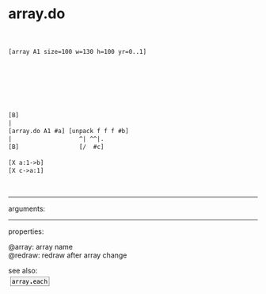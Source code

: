 # array.do

```


[array A1 size=100 w=130 h=100 yr=0..1]







[B]
|
[array.do A1 #a] [unpack f f f #b]
|                   ^| ^^|.
[B]                 [/  #c]

[X a:1->b]
[X c->a:1]

            
```
---
arguments:


---
properties:

@array: array name<br>
@redraw: redraw after array
            change<br>

see also:<br>
![array.each](img/object_array.each.png)
